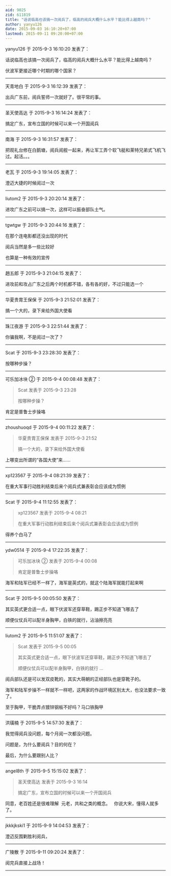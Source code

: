 ```yaml
---
aid: 9025
zid: 611819
title: "话说临高也该搞一次阅兵了，临高的阅兵大概什么水平？能比得上越南吗？"
author: yanyu126
date: 2015-09-03 16:10:20+07:00
lastmod: 2015-09-11 09:20:00+07:00
---
```


yanyu126 于 2015-9-3 16:10:20 发表了：

话说临高也该搞一次阅兵了，临高的阅兵大概什么水平？能比得上越南吗？

伏波军更接近哪个时期的哪个国家？

---

天青地白 于 2015-9-3 16:12:39 发表了：

出兵广东前，阅兵誓师一次就好了。很平常的事。

---

圣天使高达 于 2015-9-3 16:14:24 发表了：

搞定广东，宣布立国的时候可以来一个开国阅兵

---

南海 于 2015-9-3 16:31:57 发表了：

把观礼台修在白鹅塘，阅兵阅舰一起来，再让军工弄个软飞艇和莱特兄弟式飞机飞过。起活。。。

---

老瓦 于 2015-9-3 19:14:05 发表了：

澄迈大捷的时候阅过一次

---

liutom2 于 2015-9-3 20:20:14 发表了：

进攻广东之前可以搞一次，这样可以振奋部队士气。

---

tgwtgw 于 2015-9-3 20:44:16 发表了：

在那个连电影都还没出现的时代

阅兵当然是多一些比较好

也算是一种有效的宣传

---

趙五郎 于 2015-9-3 21:04:15 发表了：

进攻前和攻占广东之后两个时机都不错，各有各的好，不过只能选一个

---

华夏贵胄王保保 于 2015-9-3 21:52:01 发表了：

搞一个大的，录下来给外国大使看

---

珠江夜游 于 2015-9-3 22:51:44 发表了：

你骗我啊，不是阅过一次了？

---

Scat 于 2015-9-3 23:28:30 发表了：

按哪种步操？

---

可乐加冰块 ② 于 2015-9-4 00:08:48 发表了：

> Scat 发表于 2015-9-3 23:28
>
> 按哪种步操？

肯定是普鲁士步操咯

---

zhoushuoqd 于 2015-9-4 00:11:22 发表了：

> 华夏贵胄王保保 发表于 2015-9-3 21:52
>
> 搞一个大的，录下来给外国大使看

上哪变出所谓的“各国大使”来……

---

xp123567 于 2015-9-4 08:21:39 发表了：

在重大军事行动胜利结束后来个阅兵式兼表彰会应该成为惯例

---

Scat 于 2015-9-4 11:12:55 发表了：

> xp123567 发表于 2015-9-4 08:21
>
> 在重大军事行动胜利结束后来个阅兵式兼表彰会应该成为惯例

得养个白马了

---

ydw0514 于 2015-9-4 17:22:35 发表了：

> 可乐加冰块 ② 发表于 2015-9-4 00:08
>
> 肯定是普鲁士步操咯

海军和陆军已经不一样了，海军是英式的，就这个陆海军就能打起来啊

---

Scat 于 2015-9-5 00:05:50 发表了：

其实英式更合适一点，眼下伏波军还穿草鞋，踢正步不知道飞哪去了

顺便仪仗兵可以配半身胸甲，白铁的就行，沾油擦亮亮

---

liutom2 于 2015-9-5 11:51:07 发表了：

> Scat 发表于 2015-9-5 00:05
>
> 其实英式更合适一点，眼下伏波军还穿草鞋，踢正步不知道飞哪去了
>
> 顺便仪仗兵可以配半身胸甲，白铁的就行 ...

阅兵部队还是可以发双皮靴的，其实大萌朝的正经部队也是穿靴子的。

海军和陆军步操不一样就不一样吧，这两家的作战环境区别太大，也没法要求一致了。

至于胸甲，干脆弄点镀锌钢板不好吗？马口铁胸甲

---

洪璜楠 于 2015-9-5 14:57:30 发表了：

我觉得阅兵没问题，每个月阅一次都没问题。

问题是，为什么要阅兵？目的何在？

最后，为什么要跟别人比？

---

angel8th 于 2015-9-5 15:15:02 发表了：

> 圣天使高达 发表于 2015-9-3 16:14
>
> 搞定广东，宣布立国的时候可以来一个开国阅兵

同意，老百姓还是很难理解&nbsp;&nbsp;元老，共和之类的概念。&nbsp; &nbsp;你说大宋，懂得人就多了。

---

jkkkjkski1 于 2015-9-9 14:04:53 发表了：

澄迈反围剿胜利阅兵，

---

广陵散 于 2015-9-11 09:20:24 发表了：

阅完兵直接上战场！

---
